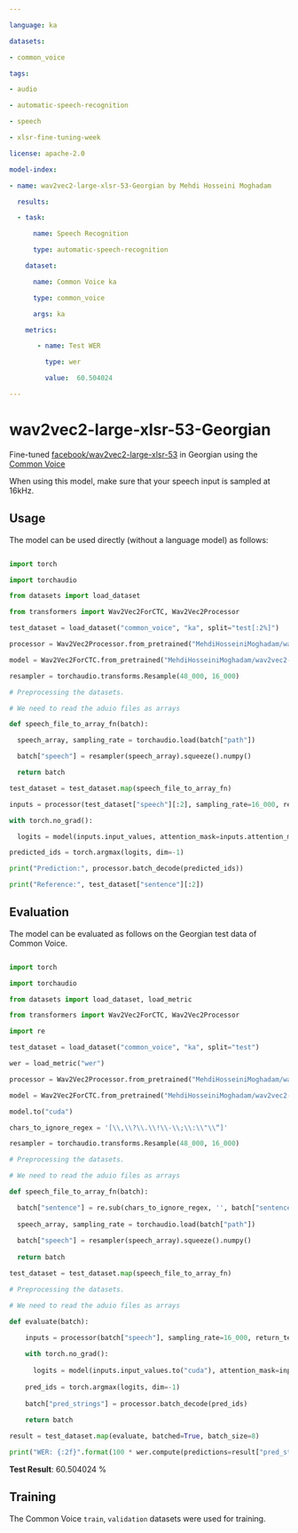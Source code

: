 ```yaml
---

language: ka

datasets:

- common_voice

tags:

- audio

- automatic-speech-recognition

- speech

- xlsr-fine-tuning-week

license: apache-2.0

model-index:

- name: wav2vec2-large-xlsr-53-Georgian by Mehdi Hosseini Moghadam

  results:

  - task: 

      name: Speech Recognition

      type: automatic-speech-recognition

    dataset:

      name: Common Voice ka

      type: common_voice

      args: ka

    metrics:

       - name: Test WER

         type: wer

         value:  60.504024

---
```


# wav2vec2-large-xlsr-53-Georgian 

Fine-tuned [facebook/wav2vec2-large-xlsr-53](https://huggingface.co/facebook/wav2vec2-large-xlsr-53) in Georgian using the [Common Voice](https://huggingface.co/datasets/common_voice)

When using this model, make sure that your speech input is sampled at 16kHz.

## Usage

The model can be used directly (without a language model) as follows:

```python

import torch

import torchaudio

from datasets import load_dataset

from transformers import Wav2Vec2ForCTC, Wav2Vec2Processor

test_dataset = load_dataset("common_voice", "ka", split="test[:2%]")

processor = Wav2Vec2Processor.from_pretrained("MehdiHosseiniMoghadam/wav2vec2-large-xlsr-53-Georgian")

model = Wav2Vec2ForCTC.from_pretrained("MehdiHosseiniMoghadam/wav2vec2-large-xlsr-53-Georgian")

resampler = torchaudio.transforms.Resample(48_000, 16_000)

# Preprocessing the datasets.

# We need to read the aduio files as arrays

def speech_file_to_array_fn(batch):

  speech_array, sampling_rate = torchaudio.load(batch["path"])

  batch["speech"] = resampler(speech_array).squeeze().numpy()

  return batch

test_dataset = test_dataset.map(speech_file_to_array_fn)

inputs = processor(test_dataset["speech"][:2], sampling_rate=16_000, return_tensors="pt", padding=True)

with torch.no_grad():

  logits = model(inputs.input_values, attention_mask=inputs.attention_mask).logits

predicted_ids = torch.argmax(logits, dim=-1)

print("Prediction:", processor.batch_decode(predicted_ids))

print("Reference:", test_dataset["sentence"][:2])

```

## Evaluation

The model can be evaluated as follows on the Georgian test data of Common Voice.

```python

import torch

import torchaudio

from datasets import load_dataset, load_metric

from transformers import Wav2Vec2ForCTC, Wav2Vec2Processor

import re

test_dataset = load_dataset("common_voice", "ka", split="test")

wer = load_metric("wer")

processor = Wav2Vec2Processor.from_pretrained("MehdiHosseiniMoghadam/wav2vec2-large-xlsr-53-Georgian")

model = Wav2Vec2ForCTC.from_pretrained("MehdiHosseiniMoghadam/wav2vec2-large-xlsr-53-Georgian")

model.to("cuda")

chars_to_ignore_regex = '[\\,\\?\\.\\!\\-\\;\\:\\"\\“]'

resampler = torchaudio.transforms.Resample(48_000, 16_000)

# Preprocessing the datasets.

# We need to read the aduio files as arrays

def speech_file_to_array_fn(batch):

  batch["sentence"] = re.sub(chars_to_ignore_regex, '', batch["sentence"]).lower()
  
  speech_array, sampling_rate = torchaudio.load(batch["path"])
  
  batch["speech"] = resampler(speech_array).squeeze().numpy()
  
  return batch

test_dataset = test_dataset.map(speech_file_to_array_fn)

# Preprocessing the datasets.

# We need to read the aduio files as arrays

def evaluate(batch):

    inputs = processor(batch["speech"], sampling_rate=16_000, return_tensors="pt", padding=True)
    
    with torch.no_grad():
    
      logits = model(inputs.input_values.to("cuda"), attention_mask=inputs.attention_mask.to("cuda")).logits
    
    pred_ids = torch.argmax(logits, dim=-1)
    
    batch["pred_strings"] = processor.batch_decode(pred_ids)
    
    return batch

result = test_dataset.map(evaluate, batched=True, batch_size=8)

print("WER: {:2f}".format(100 * wer.compute(predictions=result["pred_strings"], references=result["sentence"])))

```

**Test Result**:  60.504024 %

## Training

The Common Voice `train`, `validation` datasets were used for training.
